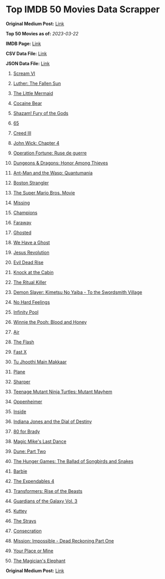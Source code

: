 # Top IMDB 50 Movies Data Scrapper

**Original Medium Post:** [Link](https://medium.com/@nishantsahoo/which-movie-should-i-watch-5c83a3c0f5b1) 

**Top 50 Movies as of:** _2023-03-22_

**IMDB Page:** [Link](http://www.imdb.com/search/title?release_date=2023,2023&title_type=feature)

**CSV Data File:** [Link](/Data/data.csv)

**JSON Data File:** [Link](/Data/data.json)

1. [Scream VI](https://www.imdb.com/title/tt17663992/?ref_=adv_li_tt)

2. [Luther: The Fallen Sun](https://www.imdb.com/title/tt3155298/?ref_=adv_li_tt)

3. [The Little Mermaid](https://www.imdb.com/title/tt5971474/?ref_=adv_li_tt)

4. [Cocaine Bear](https://www.imdb.com/title/tt14209916/?ref_=adv_li_tt)

5. [Shazam! Fury of the Gods](https://www.imdb.com/title/tt10151854/?ref_=adv_li_tt)

6. [65](https://www.imdb.com/title/tt12261776/?ref_=adv_li_tt)

7. [Creed III](https://www.imdb.com/title/tt11145118/?ref_=adv_li_tt)

8. [John Wick: Chapter 4](https://www.imdb.com/title/tt10366206/?ref_=adv_li_tt)

9. [Operation Fortune: Ruse de guerre](https://www.imdb.com/title/tt7985704/?ref_=adv_li_tt)

10. [Dungeons & Dragons: Honor Among Thieves](https://www.imdb.com/title/tt2906216/?ref_=adv_li_tt)

11. [Ant-Man and the Wasp: Quantumania](https://www.imdb.com/title/tt10954600/?ref_=adv_li_tt)

12. [Boston Strangler](https://www.imdb.com/title/tt2560078/?ref_=adv_li_tt)

13. [The Super Mario Bros. Movie](https://www.imdb.com/title/tt6718170/?ref_=adv_li_tt)

14. [Missing](https://www.imdb.com/title/tt10855768/?ref_=adv_li_tt)

15. [Champions](https://www.imdb.com/title/tt15339570/?ref_=adv_li_tt)

16. [Faraway](https://www.imdb.com/title/tt18747542/?ref_=adv_li_tt)

17. [Ghosted](https://www.imdb.com/title/tt15326988/?ref_=adv_li_tt)

18. [We Have a Ghost](https://www.imdb.com/title/tt7798604/?ref_=adv_li_tt)

19. [Jesus Revolution](https://www.imdb.com/title/tt10098448/?ref_=adv_li_tt)

20. [Evil Dead Rise](https://www.imdb.com/title/tt13345606/?ref_=adv_li_tt)

21. [Knock at the Cabin](https://www.imdb.com/title/tt15679400/?ref_=adv_li_tt)

22. [The Ritual Killer](https://www.imdb.com/title/tt13141250/?ref_=adv_li_tt)

23. [Demon Slayer: Kimetsu No Yaiba - To the Swordsmith Village](https://www.imdb.com/title/tt26537229/?ref_=adv_li_tt)

24. [No Hard Feelings](https://www.imdb.com/title/tt15671028/?ref_=adv_li_tt)

25. [Infinity Pool](https://www.imdb.com/title/tt10365998/?ref_=adv_li_tt)

26. [Winnie the Pooh: Blood and Honey](https://www.imdb.com/title/tt19623240/?ref_=adv_li_tt)

27. [Air](https://www.imdb.com/title/tt16419074/?ref_=adv_li_tt)

28. [The Flash](https://www.imdb.com/title/tt0439572/?ref_=adv_li_tt)

29. [Fast X](https://www.imdb.com/title/tt5433140/?ref_=adv_li_tt)

30. [Tu Jhoothi Main Makkaar](https://www.imdb.com/title/tt8672856/?ref_=adv_li_tt)

31. [Plane](https://www.imdb.com/title/tt5884796/?ref_=adv_li_tt)

32. [Sharper](https://www.imdb.com/title/tt12573454/?ref_=adv_li_tt)

33. [Teenage Mutant Ninja Turtles: Mutant Mayhem](https://www.imdb.com/title/tt8589698/?ref_=adv_li_tt)

34. [Oppenheimer](https://www.imdb.com/title/tt15398776/?ref_=adv_li_tt)

35. [Inside](https://www.imdb.com/title/tt14781036/?ref_=adv_li_tt)

36. [Indiana Jones and the Dial of Destiny](https://www.imdb.com/title/tt1462764/?ref_=adv_li_tt)

37. [80 for Brady](https://www.imdb.com/title/tt18079362/?ref_=adv_li_tt)

38. [Magic Mike's Last Dance](https://www.imdb.com/title/tt16280138/?ref_=adv_li_tt)

39. [Dune: Part Two](https://www.imdb.com/title/tt15239678/?ref_=adv_li_tt)

40. [The Hunger Games: The Ballad of Songbirds and Snakes](https://www.imdb.com/title/tt10545296/?ref_=adv_li_tt)

41. [Barbie](https://www.imdb.com/title/tt1517268/?ref_=adv_li_tt)

42. [The Expendables 4](https://www.imdb.com/title/tt3291150/?ref_=adv_li_tt)

43. [Transformers: Rise of the Beasts](https://www.imdb.com/title/tt5090568/?ref_=adv_li_tt)

44. [Guardians of the Galaxy Vol. 3](https://www.imdb.com/title/tt6791350/?ref_=adv_li_tt)

45. [Kuttey](https://www.imdb.com/title/tt15281704/?ref_=adv_li_tt)

46. [The Strays](https://www.imdb.com/title/tt16437278/?ref_=adv_li_tt)

47. [Consecration](https://www.imdb.com/title/tt14993352/?ref_=adv_li_tt)

48. [Mission: Impossible - Dead Reckoning Part One](https://www.imdb.com/title/tt9603212/?ref_=adv_li_tt)

49. [Your Place or Mine](https://www.imdb.com/title/tt12823454/?ref_=adv_li_tt)

50. [The Magician's Elephant](https://www.imdb.com/title/tt2560092/?ref_=adv_li_tt)

**Original Medium Post:** [Link](https://medium.com/@nishantsahoo/which-movie-should-i-watch-5c83a3c0f5b1) 
